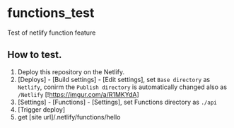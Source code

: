 # functions_test
Test of netlify function feature

## How to test.

1. Deploy this repository on the Netlify.
2. [Deploys] - [Build settings] - [Edit settings], set ``Base directory``  as ```Netlify```, conirm the ``Publish directory`` is automatically changed also as ```/Netlify```
[!https://imgur.com/a/R1MKYdA]
2. [Settings] - [Functions] - [Settings], set Functions directory as ``` ./api ```
3. [Trigger deploy]
4. get [site url]/.netlify/functions/hello


